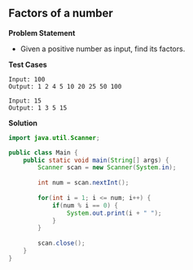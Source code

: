 ## Factors of a number

**Problem Statement**

- Given a positive number as input, find its factors.

**Test Cases**

```
Input: 100
Output: 1 2 4 5 10 20 25 50 100

Input: 15
Output: 1 3 5 15
```

**Solution**

```java
import java.util.Scanner;

public class Main {
	public static void main(String[] args) {
		Scanner scan = new Scanner(System.in);
		
		int num = scan.nextInt();
		
		for(int i = 1; i <= num; i++) {
			if(num % i == 0) {
				System.out.print(i + " ");
			}
		}
		
		scan.close();
	}
}
```
